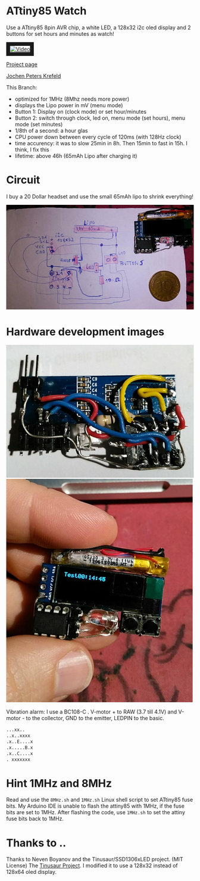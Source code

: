 # ATtiny85 Watch

Use a ATtiny85 8pin AVR chip, a white LED, a 128x32 i2c oled display and 2 buttons for set hours and minutes as watch!

<a href="http://www.youtube.com/watch?feature=player_embedded&v=GaI7kfXpqJI" target="_blank"><img src="http://img.youtube.com/vi/GaI7kfXpqJI/0.jpg" 
alt="Video" width="240" height="180" border="10" /></a>

[Project page](https://no-go.github.io/Attiny85Watch/)

[Jochen Peters Krefeld](http://digisocken.de/blog.html)

This Branch:

 -  optimized for 1MHz (8Mhz needs more power)
 -  displays the Lipo power in mV (menu mode)
 -  Button 1: Display on (clock mode) or set hour/minutes
 -  Button 2: switch through clock, led on, menu mode (set hours), menu mode (set minutes)
 -  1/8th of a second: a hour glas
 -  CPU power down between every cycle of 120ms (with 128Hz clock)
 -  time accurency: it was to slow 25min in 8h. Then 15min to fast in 15h. I think, I fix this
 -  lifetime: above 46h (65mAh Lipo after charging it)
 

# Circuit

I buy a 20 Dollar headset and use the small 65mAh lipo to shrink everything!

![Circuit ATtiny85 Watch](img/circuit.jpg)

# Hardware development images

![easy wired](img/backside.jpg)
![tiny size](img/tiny.jpg)


Vibration alarm: I use a BC108-C . V-motor + to RAW (3.7 till 4.1V) and
V-motor - to the collector, GND to the emitter, LEDPIN to the basic.

    ...xx..
    ..x..xxxx
    .x..E....x
    .x.....B.x
    .x..C....x
    . xxxxxxx

# Hint 1MHz and 8MHz

Read and use the `8MHz.sh` and `1MHz.sh` Linux shell script to set ATtiny85 fuse bits.
My Arduino IDE is unable to flash the attiny85 with 1MHz, if the fuse bits are set to
1MHz. After flashing the code, use `1MHz.sh` to set the attiny fuse bits back to 1MHz.

# Thanks to ..

Thanks to Neven Boyanov and the Tinusaur/SSD1306xLED project. (MIT License)
The [Tinusaur Project](http://tinusaur.org). I modified it to use a
128x32 instead of 128x64 oled display.
